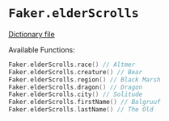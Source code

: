 # `Faker.elderScrolls`

[Dictionary file](../src/main/resources/locales/en/elder_scrolls.yml)

Available Functions:  
```kotlin
Faker.elderScrolls.race() // Altmer
Faker.elderScrolls.creature() // Bear
Faker.elderScrolls.region() // Black Marsh
Faker.elderScrolls.dragon() // Dragon
Faker.elderScrolls.city() // Solitude
Faker.elderScrolls.firstName() // Balgruuf
Faker.elderScrolls.lastName() // The Old
```
